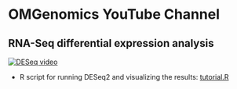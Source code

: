 # OMGenomics YouTube Channel

## RNA-Seq differential expression analysis
[![DESeq video](https://img.youtube.com/vi/NGbZmlGLG5w/0.jpg)](https://www.youtube.com/watch?v=NGbZmlGLG5w "RNA-Seq differential expression analysis")

* R script for running DESeq2 and visualizing the results: [tutorial.R](./2024-12-17-deseq2-intro/tutorial.R)
